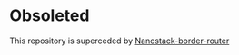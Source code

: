 # Obsoleted

This repository is superceded by [Nanostack-border-router](https://github.com/ARMmbed/nanostack-border-router)
